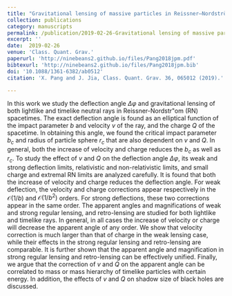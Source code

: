 ```yaml
---  
title: "Gravitational lensing of massive particles in Reissner–Nordström black hole spacetime"
collection: publications
category: manuscripts
permalink: /publication/2019-02-26-Gravitational lensing of massive particles in Reissner–Nordström black hole spacetime
excerpt: ''
date:  2019-02-26
venue: 'Class. Quant. Grav.'
paperurl: 'http://ninebeans2.github.io/files/Pang2018jpm.pdf'
bibtexurl: 'http://ninebeans2.github.io/files/Pang2018jpm.bib'
doi: '10.1088/1361-6382/ab0512'
citation: 'X. Pang and J. Jia, Class. Quant. Grav. 36, 065012 (2019).'

---  
```


In this work we study the deflection angle $\Delta \varphi$ and gravitational lensing of both lightlike and timelike neutral rays in Reissner-Nordstr\"om (RN) spacetimes. The exact deflection angle is found as an elliptical function of the impact parameter $b$ and velocity $v$ of the ray, and the charge $Q$ of the spacetime. In obtaining this angle, we found the critical impact parameter $b_c$ and radius of particle sphere $r_c$ that are also dependent on $v$ and $Q$. In general, both the increase of velocity and charge reduces the $b_c$ as well as $r_c$. To study the effect of $v$ and $Q$ on the deflection angle $\Delta\varphi$, its weak and strong deflection limits, relativistic and non-relativistic limits, and small charge and extremal RN limits are analyzed carefully. It is found that both the increase of velocity and charge reduces the deflection angle. For weak deflection, the velocity and charge corrections appear respectively in the $\mathcal{O}(1/b)$ and $\mathcal{O}(1/b^2)$ orders. For strong deflections, these two corrections appear in the same order. The apparent angles and magnifications of weak and strong regular lensing, and retro-lensing are studied for both lightlike and timelike rays. In general, in all cases the increase of velocity or charge will decrease the apparent angle of any order. We show that velocity correction is much larger than that of charge in the weak lensing case, while their effects in the strong regular lensing and retro-lensing are comparable. It is further shown that the apparent angle and magnification in strong regular lensing and retro-lensing can be effectively unified. Finally, we argue that the correction of $v$ and $Q$ on the apparent angle can be correlated to mass or mass hierarchy of timelike particles with certain energy. In addition, the effects of $v$ and $Q$ on shadow size of black holes are discussed.

